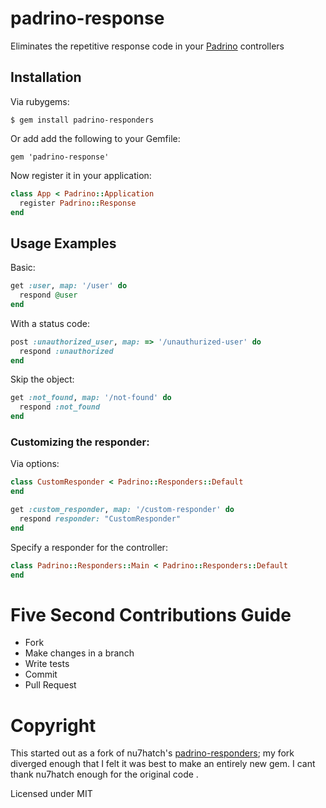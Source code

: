 # padrino-response

Eliminates the repetitive response code in your [Padrino](http://www.padrinorb.com/) controllers

## Installation

Via rubygems:

    $ gem install padrino-responders

Or add add the following to your Gemfile:

    gem 'padrino-response'

Now register it in your application:

```ruby
class App < Padrino::Application
  register Padrino::Response
end
```

## Usage Examples

Basic:

```ruby
get :user, map: '/user' do
  respond @user
end
```

With a status code:

```ruby
post :unauthorized_user, map: => '/unauthurized-user' do
  respond :unauthorized
end
```

Skip the object:

```ruby
get :not_found, map: '/not-found' do
  respond :not_found 
end
```

### Customizing the responder:

Via options:

```ruby
class CustomResponder < Padrino::Responders::Default
end

get :custom_responder, map: '/custom-responder' do
  respond responder: "CustomResponder"
end
```

Specify a responder for the controller:

```ruby
class Padrino::Responders::Main < Padrino::Responders::Default
end
```

# Five Second Contributions Guide

  - Fork
  - Make changes in a branch
  - Write tests
  - Commit
  - Pull Request

# Copyright 

This started out as a fork of nu7hatch's [padrino-responders](https://github.com/k2052/padrino-responders); my fork
diverged enough that I felt it was best to make an entirely new gem. I cant thank nu7hatch enough for the original code
.

Licensed under MIT

